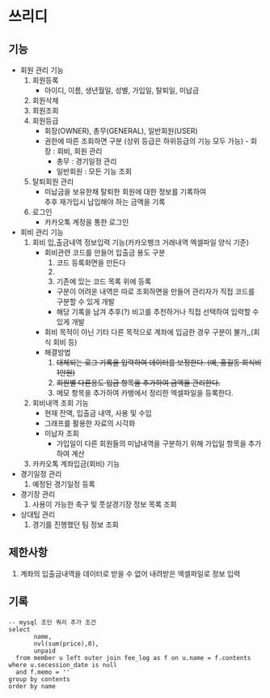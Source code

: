 # 쓰리디

## 기능

- 회원 관리 기능
    1. 회원등록
       - 아이디, 이름, 생년월일, 성별, 가입일, 탈퇴일, 미납금
    2. 회원삭제
    3. 회원조회
    4. 회원등급
        - 회장(OWNER), 총무(GENERAL), 일반회원(USER)
        - 권한에 따른 조회하면 구분 (상위 등급은 하위등급의 기능 모두 가능) - 회장 : 회비, 회원 관리
            - 총무 : 경기일정 관리
            - 일반회원 : 모든 기능 조회
    5. 탈퇴회원 관리
        - 미납금을 보유한채 탈퇴한 회원에 대한 정보를 기록하여<br>
          추후 재가입시 납입해야 하는 금액을 기록
    6. 로그인
        - 카카오톡 계정을 통한 로그인
- 회비 관리 기능
    1. 회비 입,출금내역 정보입력 기능(카카오뱅크 거래내역 엑셀파일 양식 기준)
        - 회비관련 코드를 만들어 입출금 용도 구분
            1. 코드 등록화면을 만든다
            2.
            2. 기존에 있는 코드 목록 위에 등록
            - 구분이 어려운 내역은 따로 조회하면을 만들어 관리자가 직접 코드를 구분할 수 있게 개발
            - 해당 기록을 남겨 추후(?) 비고를 추천하거나 직접 선택하여 입력할 수 있게 개발
        - 회비 목적이 아닌 기타 다른 목적으로 계좌에 입금한 경우 구분이 불가,,(회식 회비 등)
        - 해결방법 
            1. ~~대체되는 로그 기록을 입력하여 데이터를 보정한다. (예, 홍길동 회식비 1만원)~~
            2. ~~회원별 다른용도 입금 항목을 추가하여 금액을 관리한다.~~
            3. 메모 항목을 추가하여 카뱅에서 정리한 엑셀파일을 등록한다.
    2. 회비내역 조회 기능
        - 현재 잔액, 입출금 내역, 사용 및 수입
        - 그래프를 활용한 자료의 시각화
        - 미납자 조회
            - 가입일이 다른 회원들의 미납내역을 구분하기 위해 가입일 항목을 추가하여 계산
    3. 카카오톡 계좌입금(회비) 기능
- 경기일정 관리
    1. 예정된 경기일정 등록
- 경기장 관리
    1. 사용이 가능한 축구 및 풋살경기장 정보 목록 조회
- 상대팁 관리
    1. 경기를 진행했던 팀 정보 조회

## 제한사항
1. 계좌의 입출금내역을 데이터로 받을 수 없어 내려받은 엑셀파일로 정보 입력


## 기록

```mysql
-- mysql 조인 쿼리 추가 조건
select 
       name, 
       nvl(sum(price),0), 
       unpaid
  from member u left outer join fee_log as f on u.name = f.contents
where u.secession_date is null
  and f.memo = ''
group by contents
order by name
```
